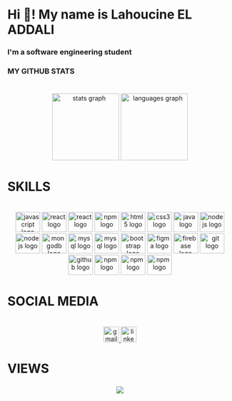 <h1 align="left">Hi 👋! My name is  Lahoucine EL ADDALI</h1>

###

<h3 align="left">I'm a software engineering student</h3>

###

<h3 align="left">MY GITHUB STATS</h3>

###

<br clear="both">

<div align="center">
  <img src="https://github-readme-stats.vercel.app/api?hide_title=false&hide_rank=false&show_icons=true&include_all_commits=true&count_private=true&disable_animations=false&theme=radical&locale=en&hide_border=false&username=houcine7" height="150" alt="stats graph"  />
  <img src="https://github-readme-stats.vercel.app/api/top-langs?locale=en&hide_title=false&layout=compact&card_width=320&langs_count=10&theme=radical&hide_border=false&username=houcine7" height="150" alt="languages graph"  /
</div>
  

###

<p align="center"></p>

###

<h1 align="left">SKILLS</h1>

###

<br clear="both">

<div align="center">
  <img src="https://cdn.jsdelivr.net/gh/devicons/devicon/icons/javascript/javascript-plain.svg" height="45" width="55" alt="javascript logo"  />
  <img src="https://cdn.jsdelivr.net/gh/devicons/devicon/icons/react/react-original.svg" height="45" width="55" alt="react logo"  />
   <img src="https://cdn.jsdelivr.net/gh/devicons/devicon/icons/nextjs/nextjs-original.svg" height="45" width="55" alt="react logo"  />
   <img src="https://cdn.jsdelivr.net/gh/devicons/devicon/icons/angularjs/angularjs-original.svg" height="45" width="55" alt="npm logo"  />
  <img src="https://cdn.jsdelivr.net/gh/devicons/devicon/icons/html5/html5-original.svg" height="45" width="55" alt="html5 logo"  />
  <img src="https://cdn.jsdelivr.net/gh/devicons/devicon/icons/css3/css3-original.svg" height="45" width="55" alt="css3 logo"  />
  <img src="https://cdn.jsdelivr.net/gh/devicons/devicon/icons/java/java-original.svg" height="45" width="55" alt="java logo"  />
  <img src="https://cdn.jsdelivr.net/gh/devicons/devicon/icons/nodejs/nodejs-original.svg" height="45" width="55" alt="nodejs logo"  />
  <img src="https://cdn.jsdelivr.net/gh/devicons/devicon/icons/express/express-original.svg" height="45" width="55" alt="nodejs logo"  />
  <img src="https://cdn.jsdelivr.net/gh/devicons/devicon/icons/mongodb/mongodb-original.svg" height="45" width="55" alt="mongodb logo"  />
  <img src="https://cdn.jsdelivr.net/gh/devicons/devicon/icons/mysql/mysql-original.svg" height="45" width="55" alt="mysql logo"  />
  <img src="https://cdn.jsdelivr.net/gh/devicons/devicon/icons/spring/spring-original.svg" height="45" width="55" alt="mysql logo"  />
  <img src="https://cdn.jsdelivr.net/gh/devicons/devicon/icons/bootstrap/bootstrap-original.svg" height="45" width="55" alt="bootstrap logo"  />
  <img src="https://cdn.jsdelivr.net/gh/devicons/devicon/icons/figma/figma-original.svg" height="45" width="55" alt="figma logo"  />
  <img src="https://cdn.jsdelivr.net/gh/devicons/devicon/icons/firebase/firebase-plain.svg" height="45" width="55" alt="firebase logo"  />
  <img src="https://cdn.jsdelivr.net/gh/devicons/devicon/icons/git/git-original.svg" height="45" width="55" alt="git logo"  />
  <img src="https://cdn.jsdelivr.net/gh/devicons/devicon/icons/github/github-original.svg" height="45" width="55" alt="github logo"  />
  <img src="https://cdn.jsdelivr.net/gh/devicons/devicon/icons/npm/npm-original-wordmark.svg" height="45" width="55" alt="npm logo"  />
   <img src="https://cdn.jsdelivr.net/gh/devicons/devicon/icons/kubernetes/kubernetes-plain-wordmark.svg" height="45" width="55" alt="npm logo"  />
  <img src="https://cdn.jsdelivr.net/gh/devicons/devicon/icons/docker/docker-original.svg" height="45" width="55" alt="npm logo"  />

 
</div>

###

<h1 align="left">SOCIAL MEDIA</h1>

###

<br clear="both">

<div align="center">
  <a href="lahoucineeladdali@gmail.com" target="_blank">
    <img src="https://img.shields.io/static/v1?message=Gmail&logo=gmail&label=&color=D14836&logoColor=white&labelColor=&style=for-the-badge" height="35" alt="gmail logo"  />
  </a>
  <a href="https://www.linkedin.com/in/lahoucine-el-addali-780893219/" target="_blank">
    <img src="https://img.shields.io/static/v1?message=LinkedIn&logo=linkedin&label=&color=0077B5&logoColor=white&labelColor=&style=for-the-badge" height="35" alt="linkedin logo"  />
  </a>
</div>

###

<h1 align="left">VIEWS</h1>

###

<div align="center">
  <img src="https://profile-counter.glitch.me/houcine7/count.svg?"  />
</div>

###

<br clear="both">

###




